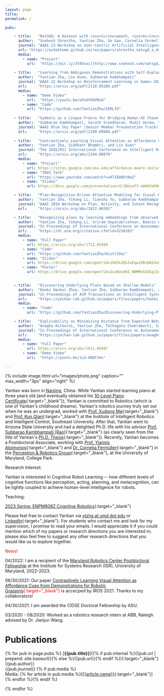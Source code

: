 ```yaml
---
layout: page
title:
permalink: /

pubs:

    - title:   "NatSGD: A Dataset with <ins>S</ins>peech, <ins>G</ins>estures, and <ins>D</ins>emonstrations for Robot Learning in <ins>Nat</ins>ural Human-Robot Interaction"
      author:  "Snehesh Shrestha, Yantian Zha, Ge Gao, Cornelia Fermuller, and Yiannis Aloimonos"
      journal: "AAAI-23 Workshop on User-Centric Artificial Intelligence for Assistance in At-Home Tasks."
      url: "https://ai4athome.github.io/res/papers/shrestha_natsgd_a_dataset.pdf"
      media:
        - name: "Project"
          url:  "https://bit.ly/3fAVxoc](http://www.snehesh.com/natsgd/"
  
    - title:   "Learning from Ambiguous Demonstrations with Self-Explanation Guided Reinforcement Learning"
      author:  "Yantian Zha, Lin Guan, Subbarao Kambhampati"
      journal: "AAAI-22 Workshop on Reinforcement Learning in Games 2022."
      url:     "https://arxiv.org/pdf/2110.05286.pdf"
      media:
        - name: "Demo Video"
          url:  "https://youtu.be/w5nGYOdVMiA"
        - name: "Code"
          url: "https://github.com/YantianZha/SERLfD"
      
    - title:   "Symbols as a Lingua Franca for Bridging Human-AI Chasm for Explainable and Advisable AI Systems"
      author:  "Subbarao Kambhampati, Sarath Sreedharan, Mudit Verma, Yantian Zha, Lin Guan"
      journal: "AAAI Blue Sky Paper (Senior Member Presentation Track) 2022."
      url:     "https://arxiv.org/pdf/2109.09904.pdf"
      
    - title:   "Contrastively Learning Visual Attention as Affordance Cues from Demonstrations for Robotic Grasping"
      author:  "Yantian Zha, Siddhant Bhambri, and Lin Guan"
      journal: "The IEEE/RSJ International Conference on Intelligent Robots and Systems (IROS) 2021."
      url:     "https://arxiv.org/abs/2104.00878"
      media:
        - name: "Project"
          url: https://sites.google.com/asu.edu/affordance-aware-imitation/project
        - name: "IROS_Talk"
          url: "https://www.youtube.com/watch?v=K71EAN5tNaI"
        - name: "Slides"
          url: https://docs.google.com/presentation/d/1BnLmf3-xW4GVohHwTTYLx0U0DUXFdZw5/edit?usp=sharing&ouid=113539223350183339196&rtpof=true&sd=true

    - title:   "Plan-Recognition-Driven Attention Modeling for Visual Recognition"
      author:  "Yantian Zha, Yikang Li, Tianshu Yu, Subbarao Kambhampati and Baoxin Li"
      journal: "AAAI 2019 Workshop on Plan, Activity, and Intent Recognition (PAIR)."
      url:     "https://arxiv.org/abs/1812.00301"

    - title:   "Recognizing plans by learning embeddings from observed action distributions"
      author:  "Yantian Zha, Yikang Li, Sriram Gopalakrishnan, Baoxin Li, and Subbarao Kambhampati"
      journal: "In Proceedings of International Conference on Autonomous Agents and Multiagent Systems (AAMAS) 2018."
      url:     "https://dl.acm.org/citation.cfm?id=3238103"
      media:
        - name: "Full Paper"
          url: https://arxiv.org/abs/1712.01949
        - name: "Code"
          url: "https://github.com/YantianZha/Distr2Vec"
        - name: "Slides"
          url: https://drive.google.com/open?id=19dSk2Qk2vEqwJXBzbN1XoQJIa-YdMGdY
        - name: "Poster"
          url: https://drive.google.com/open?id=1suKUc865_NNMMnSSXEqJIA7gmjAKlOb2

  
    - title:   "Discovering Underlying Plans Based on Shallow Models"
      author:  "Hankz Hankui Zhuo, Yantian Zha, Subbarao Kambhampati, and Xin Tian"
      journal: "In Proceedings of ACM Transactions on Intelligent Systems and Technology (ACM-TIST) 2019."
      url:     "https://yochan-lab.github.io/papers/files/papers/hankz_tist_19.pdf"
      media:
        - name: "Code"
          url: "https://github.com/YantianZha/Discovering-Underlying-Plans-Based-on-Shallow-Models"

    - title:   "Explicability as Minimizing Distance from Expected Behavior"
      author:  "Anagha Kulkarni, Yantian Zha, Tathagata Chakraborti, Satya Gautam Vadlamudi, Yu Zhang and Subbarao Kambhampati"
      journal: "In Proceedings of International Conference on Autonomous Agents and Multiagent Systems (AAMAS) 2019."
      url:     "https://yochan-lab.github.io/papers/files/papers/anagha-aamas-2019.pdf"
      media:
        - name: "Full Paper"
          url: https://arxiv.org/abs/1611.05497
        - name: "Demo Video"
          url:  "https://youtu.be/iLG-ANQtYms"

---
```


{% include image.html url="images/photo.png" caption="" max_width="3px" align="right" %}

Yantian was born in [Nanjing](https://en.wikipedia.org/wiki/Nanjing), China. While Yantian started learning piano at three years old (and eventually obtained his [10-Level Piano Certificate](https://drive.google.com/file/d/0BzFSKJBTOGjKRExJZENGajlCVG8/view){:target="_blank"}), Yantian is committed to Robotics (which is one of Yantian's childhood dreams). Yantian's robotics journey truly set out when he was an undergrad, worked with [Prof. Xudong Ma](https://automation.seu.edu.cn/2019/0528/c24505a275234/page.htm){:target="_blank"} and [Prof. Kun Qian](https://automation.seu.edu.cn/2019/0528/c24504a275190/page.htm){:target="_blank"} at the Institute of Intelligent Robotics and Intelligent Control, Southeast University. After that, Yantian went to Arizona State University and had a delighted Ph.D. life with his advisor [Prof. Subbarao Kambhampati (Rao)](http://rakaposhi.eas.asu.edu/){:target="_blank"} (as clearly seen from the title of Yantian's [Ph.D. Thesis](https://yantianzha.github.io/yantianthesis.github.io/){:target="_blank"}). Recently, Yantian becomes a Postdoctoral Associate, working with [Prof. Yiannis Aloimonos](http://users.umiacs.umd.edu/~yiannis/){:target="_blank"} and [Dr. Cornelia Fermüller](https://isr.umd.edu/clark/faculty/1168/Cornelia-Ferm%C3%BCller){:target="_blank"} in the [Perception & Robotics Group](http://prg.cs.umd.edu/){:target="_blank"}, at the University of Maryland, College Park.

Research Interest:

Yantian is interested in Cognitive Robot Learning -- how different levels of cognitive functions like perception, acting, planning, and metacognition, can be tightly coupled to achieve human-level intelligence for robots.

Teaching:

[2023 Spring: ENPM808Z Cognitive Robotics](https://docs.google.com/document/d/1RfCNIVXaBYseH8Emi6-MqRROzQ9chSlO1hnIwO-QP4s/edit?usp=sharing){:target="_blank"}

Please feel free to contact Yantian via [ytzha at umd dot edu](mailto:ytzha@umd.edu) or [LinkedIn](https://www.linkedin.com/in/ytzha){:target="_blank"}. For students who contact me and look for my supervision, I promise to read your emails. I would appreciate it if you could mention which of my papers or research directions you are interested in; please also feel free to suggest any other research directions that you would like us to explore together.

<span style="color:red">News!</span>

04/2022: I am a recipient of the [Maryland Robotics Center Postdoctoral Fellowship](https://robotics.umd.edu/education/postdoctoral-fellowship-program-0) at the Institute for Systems Research (ISR), University of Maryland, 2022-2023.

06/30/2021: Our paper <span style="color:red">[Contrastively Learning Visual Attention as Affordance Cues from Demonstrations for Robotic Grasping](https://arxiv.org/abs/2104.00878){:target="_blank"}</span> is accecped by IROS 2021. Thanks to my collaborators!

04/30/2021: I am awarded the CIDSE Doctoral Fellowship by ASU.  

03/2020 - 08/2020: Worked as a robotics research intern at ABB, Raleigh advised by Dr. Jianjun Wang.

# <a name="publications"></a>Publications 

{% for pub in page.pubs %}
[**{{pub.title}}**]({% if pub.internal %}{{pub.url | prepend: site.baseurl}}{% else %}{{pub.url}}{% endif %}){:target="_blank"}<br />
{{pub.author}}<br />
*{{pub.journal}}*
{% if pub.media %}<br />Media: {% for article in pub.media %}[[{{article.name}}]({{article.url}}){:target="_blank"}] {% endfor %}{% endif %}

{% endfor %}
